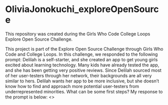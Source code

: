 # OliviaJonokuchi_exploreOpenSource
This repository was created during the Girls Who Code College Loops Explore Open Source Challenge.

This project is part of the Explore Open Source Challenge through Girls Who Code and College Loops. In this challenge, we responded to the following prompt: 
  Delilah is a self-starter, and she created an app to get young girls excited about learning technology. Many kids have already tested the app, and she has been getting very positive reviews. 
  Since Delilah sourced most of her user-testers through her network, their backgrounds are all very similar to hers. Delilah wants her app to be more inclusive, but she doesn’t know how to find and approach more potential user-testers from underrepresented minorities. What can be some first steps?
  My response to the prompt is below: 
  <>
